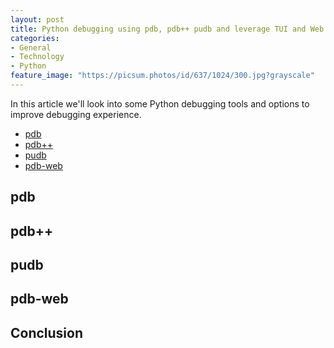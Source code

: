 ```yaml
---
layout: post
title: Python debugging using pdb, pdb++ pudb and leverage TUI and Web interfaces for ease of debugging.
categories:
- General
- Technology
- Python
feature_image: "https://picsum.photos/id/637/1024/300.jpg?grayscale"
---
```


In this article we'll look into some Python debugging tools and options to improve debugging experience.


* [pdb](#pdb)
* [pdb++](#pdb++)
* [pudb](pudb)
* [pdb-web](pdb-web)



## pdb





## pdb++




## pudb




## pdb-web






## Conclusion

